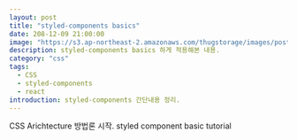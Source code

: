 ```yaml
---
layout: post
title: "styled-components basics"
date: 208-12-09 21:00:00
image: "https://s3.ap-northeast-2.amazonaws.com/thugstorage/images/postcover/craghpage.jpg"
description: styled-components basics 하게 적용해본 내용.
category: "css"
tags:
  - CSS
  - styled-components
  - react
introduction: styled-components 간단내용 정리.
---
```


CSS Arichtecture 방법론 시작.
styled component basic tutorial
